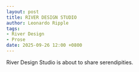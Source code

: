 ```yaml
---
layout: post
title: RIVER DESIGN STUDIO
author: Leonardo Ripple
tags:
- River Design
- Prose
date: 2025-09-26 12:00 +0800
---
```


River Design Studio is about to share serendipities.